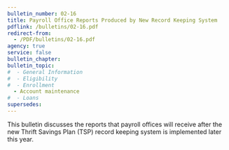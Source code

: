 ```yaml
---
bulletin_number: 02-16
title: Payroll Office Reports Produced by New Record Keeping System
pdflink: /bulletins/02-16.pdf
redirect-from:
  - /PDF/bulletins/02-16.pdf
agency: true
service: false
bulletin_chapter:
bulletin_topic:
#  - General Information
#  - Eligibility
#  - Enrollment
  - Account maintenance
#  - Loans
supersedes:
---
```


This bulletin discusses the reports that payroll offices will receive after the new Thrift Savings Plan (TSP) record keeping system is implemented later this year.
